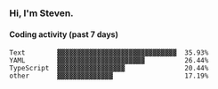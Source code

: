 ### Hi, I'm Steven.

#### Coding activity (past 7 days)
```
Text        ▓▓▓▓▓▓▓▓▓▓▓▓▓▓▓▓▓▓▓▓▓▓▓▓▓▓▓▓▓▓  35.93%
YAML        ▓▓▓▓▓▓▓▓▓▓▓▓▓▓▓▓▓▓▓▓▓▓          26.44%
TypeScript  ▓▓▓▓▓▓▓▓▓▓▓▓▓▓▓▓▓               20.44%
other       ▓▓▓▓▓▓▓▓▓▓▓▓▓▓                  17.19%
```
